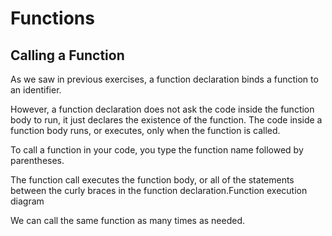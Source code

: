 # Functions

## Calling a Function
As we saw in previous exercises, a function declaration binds a function to an identifier.

However, a function declaration does not ask the code inside the function body to run, it just declares the existence of the function. The code inside a function body runs, or executes, only when the function is called.

To call a function in your code, you type the function name followed by parentheses.

The function call executes the function body, or all of the statements between the curly braces in the function declaration.Function execution diagram

We can call the same function as many times as needed.